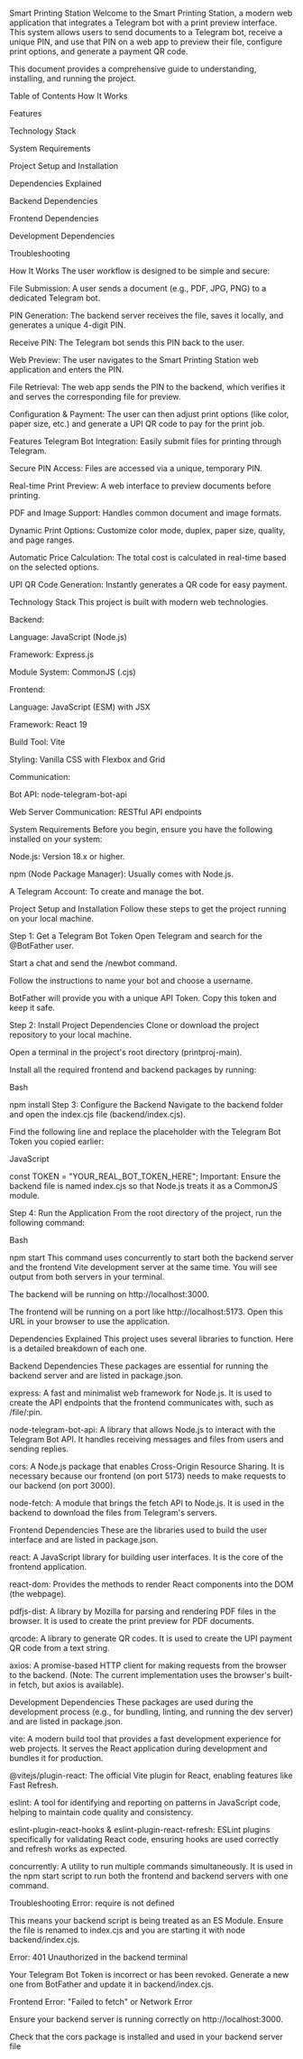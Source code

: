 Smart Printing Station
Welcome to the Smart Printing Station, a modern web application that integrates a Telegram bot with a print preview interface. This system allows users to send documents to a Telegram bot, receive a unique PIN, and use that PIN on a web app to preview their file, configure print options, and generate a payment QR code.

This document provides a comprehensive guide to understanding, installing, and running the project.

Table of Contents
How It Works

Features

Technology Stack

System Requirements

Project Setup and Installation

Dependencies Explained

Backend Dependencies

Frontend Dependencies

Development Dependencies

Troubleshooting

How It Works
The user workflow is designed to be simple and secure:

File Submission: A user sends a document (e.g., PDF, JPG, PNG) to a dedicated Telegram bot.

PIN Generation: The backend server receives the file, saves it locally, and generates a unique 4-digit PIN.

Receive PIN: The Telegram bot sends this PIN back to the user.

Web Preview: The user navigates to the Smart Printing Station web application and enters the PIN.

File Retrieval: The web app sends the PIN to the backend, which verifies it and serves the corresponding file for preview.

Configuration & Payment: The user can then adjust print options (like color, paper size, etc.) and generate a UPI QR code to pay for the print job.

Features
Telegram Bot Integration: Easily submit files for printing through Telegram.

Secure PIN Access: Files are accessed via a unique, temporary PIN.

Real-time Print Preview: A web interface to preview documents before printing.

PDF and Image Support: Handles common document and image formats.

Dynamic Print Options: Customize color mode, duplex, paper size, quality, and page ranges.

Automatic Price Calculation: The total cost is calculated in real-time based on the selected options.

UPI QR Code Generation: Instantly generates a QR code for easy payment.

Technology Stack
This project is built with modern web technologies.

Backend:

Language: JavaScript (Node.js)

Framework: Express.js

Module System: CommonJS (.cjs)

Frontend:

Language: JavaScript (ESM) with JSX

Framework: React 19

Build Tool: Vite

Styling: Vanilla CSS with Flexbox and Grid

Communication:

Bot API: node-telegram-bot-api

Web Server Communication: RESTful API endpoints

System Requirements
Before you begin, ensure you have the following installed on your system:

Node.js: Version 18.x or higher.

npm (Node Package Manager): Usually comes with Node.js.

A Telegram Account: To create and manage the bot.

Project Setup and Installation
Follow these steps to get the project running on your local machine.

Step 1: Get a Telegram Bot Token
Open Telegram and search for the @BotFather user.

Start a chat and send the /newbot command.

Follow the instructions to name your bot and choose a username.

BotFather will provide you with a unique API Token. Copy this token and keep it safe.

Step 2: Install Project Dependencies
Clone or download the project repository to your local machine.

Open a terminal in the project's root directory (printproj-main).

Install all the required frontend and backend packages by running:

Bash

npm install
Step 3: Configure the Backend
Navigate to the backend folder and open the index.cjs file (backend/index.cjs).

Find the following line and replace the placeholder with the Telegram Bot Token you copied earlier:

JavaScript

const TOKEN = "YOUR_REAL_BOT_TOKEN_HERE";
Important: Ensure the backend file is named index.cjs so that Node.js treats it as a CommonJS module.

Step 4: Run the Application
From the root directory of the project, run the following command:

Bash

npm start
This command uses concurrently to start both the backend server and the frontend Vite development server at the same time. You will see output from both servers in your terminal.

The backend will be running on http://localhost:3000.

The frontend will be running on a port like http://localhost:5173. Open this URL in your browser to use the application.

Dependencies Explained
This project uses several libraries to function. Here is a detailed breakdown of each one.

Backend Dependencies
These packages are essential for running the backend server and are listed in package.json.

express: A fast and minimalist web framework for Node.js. It is used to create the API endpoints that the frontend communicates with, such as /file/:pin.

node-telegram-bot-api: A library that allows Node.js to interact with the Telegram Bot API. It handles receiving messages and files from users and sending replies.

cors: A Node.js package that enables Cross-Origin Resource Sharing. It is necessary because our frontend (on port 5173) needs to make requests to our backend (on port 3000).

node-fetch: A module that brings the fetch API to Node.js. It is used in the backend to download the files from Telegram's servers.

Frontend Dependencies
These are the libraries used to build the user interface and are listed in package.json.

react: A JavaScript library for building user interfaces. It is the core of the frontend application.

react-dom: Provides the methods to render React components into the DOM (the webpage).

pdfjs-dist: A library by Mozilla for parsing and rendering PDF files in the browser. It is used to create the print preview for PDF documents.

qrcode: A library to generate QR codes. It is used to create the UPI payment QR code from a text string.

axios: A promise-based HTTP client for making requests from the browser to the backend. (Note: The current implementation uses the browser's built-in fetch, but axios is available).

Development Dependencies
These packages are used during the development process (e.g., for bundling, linting, and running the dev server) and are listed in package.json.

vite: A modern build tool that provides a fast development experience for web projects. It serves the React application during development and bundles it for production.

@vitejs/plugin-react: The official Vite plugin for React, enabling features like Fast Refresh.

eslint: A tool for identifying and reporting on patterns in JavaScript code, helping to maintain code quality and consistency.

eslint-plugin-react-hooks & eslint-plugin-react-refresh: ESLint plugins specifically for validating React code, ensuring hooks are used correctly and refresh works as expected.

concurrently: A utility to run multiple commands simultaneously. It is used in the npm start script to run both the frontend and backend servers with one command.

Troubleshooting
Error: require is not defined

This means your backend script is being treated as an ES Module. Ensure the file is renamed to index.cjs and you are starting it with node backend/index.cjs.

Error: 401 Unauthorized in the backend terminal

Your Telegram Bot Token is incorrect or has been revoked. Generate a new one from BotFather and update it in backend/index.cjs.

Frontend Error: "Failed to fetch" or Network Error

Ensure your backend server is running correctly on http://localhost:3000.

Check that the cors package is installed and used in your backend server file
